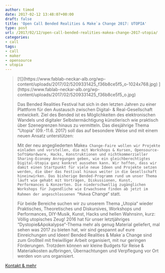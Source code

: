 ```yaml
---
author: timod
date: 2017-02-12 13:48:07+00:00
draft: false
title: 'Open Call Bended Realities & Make`a Change 2017: UTOPIA'
type: post
url: /2017/02/12/open-call-bended-realities-makea-change-2017-utopia/
categories:
- call
tags:
- call
- maker
- opensource
- utopia
---
```


<blockquote>[![](https://www.fablab-neckar-alb.org/wp-content/uploads/2017/02/5209331425_f36b8ce5f5_o-1024x768.jpg)
](https://www.fablab-neckar-alb.org/wp-content/uploads/2017/02/5209331425_f36b8ce5f5_o.jpg)

Das Bended Realities Festival hat sich in den letzten Jahren zu einer Plattform für den Austausch zwischen Digital- & Real-Gesellschaft entwickelt. Ziel des Bended ist es Möglichkeiten des elektronischen Wandels und digitaler Selbstermächtigung künstlerisch wie praktisch über Szenegrenzen hinaus zu vermitteln. Das diesjährige Thema “Utopia“ (09.-11.6. 2017) soll das auf besondere Weise und mit einem neuen Ansatz unterstützen:

Mit der neu angegliederten Make`a Change-Faire wollen wir Projekte einladen und vorstellen, die mit Workshops & Kursen, Opensource-Soft&Hardware, Hacks, Konstruktionen und nichtkommerzieller Sharing-Economy Anregungen geben, wie ein gleichberechtigtes Digital-Utopia ganz konkret aussehen kann. Wir hoffen, dass wir damit einen Startpunkt für viele neue Ideen und Projekte setzen werden, die über das Festival hinaus weiter in die Gesellschaft hineinwirken.
Das bisherige Bended-Programm rund um unser Thema läuft wie gehabt mit Vorträgen, Diskussionen, Kunst, Performances & Konzerten. Die niederschwellig zugänglichen Workshops für Jugendliche wie Erwachsene finden ab jetzt im Rahmen der angeschlossenen “Make`a Change“ statt.

Für beide Bereiche suchen wir zu unserem Thema „Utopia“ wieder Praktisches, Theoretisches und Diskursives, Workshops und Performances, DIY-Musik, Kunst, Hacks und hellen Wahnsinn, kurz: Völlig utopisches Zeug!
2016 hat für unser letztjähriges “Dystopie&Apokalypse“-Thema mehr als genug Material geliefert, mal sehen was 2017 zu bieten hat, wir sind gespannt auf eure Einreichungen und Ideen! Bended Realities & Make`a Change sind zum Großteil mit freiwilliger Arbeit organisiert, mit nur geringen Förderungen. Trotzdem können wir kleine Budgets für Reise & Materialkosten aufbringen, Übernachtungen und Verpflegung vor Ort werden von uns organisiert.</blockquote>


[Kontakt & mehr](http://bendedrealities.blogsport.de/2016/12/29/open-call-bended-realities-makea-change-2017-utopia/)
